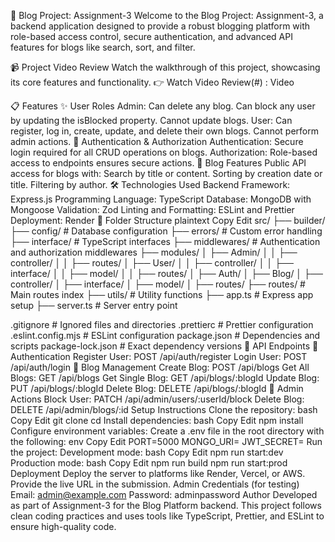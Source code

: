 📝 Blog Project: Assignment-3
Welcome to the Blog Project: Assignment-3, a backend application designed to provide a robust blogging platform with role-based access control, secure authentication, and advanced API features for blogs like search, sort, and filter.

📹 Project Video Review
Watch the walkthrough of this project, showcasing its core features and functionality.
👉 Watch Video Review(#) : Video

📋 Features
✨ User Roles
Admin:
Can delete any blog.
Can block any user by updating the isBlocked property.
Cannot update blogs.
User:
Can register, log in, create, update, and delete their own blogs.
Cannot perform admin actions.
🔐 Authentication & Authorization
Authentication:
Secure login required for all CRUD operations on blogs.
Authorization:
Role-based access to endpoints ensures secure actions.
📰 Blog Features
Public API access for blogs with:
Search by title or content.
Sorting by creation date or title.
Filtering by author.
🛠️ Technologies Used
Backend Framework: Express.js
Programming Language: TypeScript
Database: MongoDB with Mongoose
Validation: Zod
Linting and Formatting: ESLint and Prettier
Deployment: Render
📂 Folder Structure
plaintext
Copy
Edit
src/
├── builder/
├── config/          # Database configuration
├── errors/          # Custom error handling
├── interface/       # TypeScript interfaces
├── middlewares/     # Authentication and authorization middlewares
├── modules/
│   ├── Admin/
│   │   ├── controller/
│   │   ├── routes/
│   ├── User/
│   │   ├── controller/
│   │   ├── interface/
│   │   ├── model/
│   │   ├── routes/
│   ├── Auth/
│   ├── Blog/
│       ├── controller/
│       ├── interface/
│       ├── model/
│       ├── routes/
├── routes/          # Main routes index
├── utils/           # Utility functions
├── app.ts           # Express app setup
├── server.ts        # Server entry point

.gitignore           # Ignored files and directories
.prettierc           # Prettier configuration
.eslint.config.mjs   # ESLint configuration
package.json         # Dependencies and scripts
package-lock.json    # Exact dependency versions
📡 API Endpoints
🔐 Authentication
Register User: POST /api/auth/register
Login User: POST /api/auth/login
📰 Blog Management
Create Blog: POST /api/blogs
Get All Blogs: GET /api/blogs
Get Single Blog: GET /api/blogs/:blogId
Update Blog: PUT /api/blogs/:blogId
Delete Blog: DELETE /api/blogs/:blogId
🔨 Admin Actions
Block User: PATCH /api/admin/users/:userId/block
Delete Blog: DELETE /api/admin/blogs/:id
Setup Instructions
Clone the repository:
bash
Copy
Edit
git clone <repository-url>
cd <repository-folder>
Install dependencies:
bash
Copy
Edit
npm install
Configure environment variables: Create a .env file in the root directory with the following:
env
Copy
Edit
PORT=5000
MONGO_URI=<your-mongodb-uri>
JWT_SECRET=<your-jwt-secret>
Run the project:
Development mode:
bash
Copy
Edit
npm run start:dev
Production mode:
bash
Copy
Edit
npm run build
npm run start:prod
Deployment
Deploy the server to platforms like Render, Vercel, or AWS.
Provide the live URL in the submission.
Admin Credentials (for testing)
Email: admin@example.com
Password: adminpassword
Author
Developed as part of Assignment-3 for the Blog Platform backend. This project follows clean coding practices and uses tools like TypeScript, Prettier, and ESLint to ensure high-quality code.
